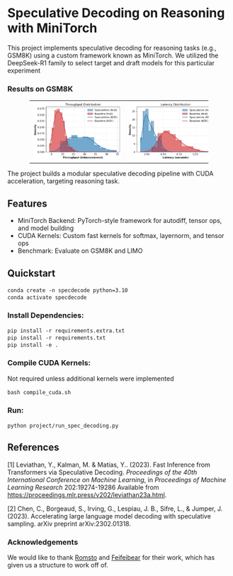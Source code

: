 # Speculative Decoding on Reasoning with MiniTorch

This project implements speculative decoding for reasoning tasks (e.g., GSM8K) using a custom framework known as MiniTorch. We utilized the DeepSeek-R1 family to select target and draft models for this particular experiment

### Results on GSM8K
<table style="width: 80%; margin-left: auto; margin-right: auto;">
  <tr>
    <td style="text-align: center;"><img src="imgs/gsm8k_throughput.png" style="max-width: 200px; max-height: 200px; height: auto; width: auto;"></td>
    <td style="text-align: center;"><img src="imgs/gsm8k_latency.png" style="max-width: 200px; max-height: 200px; height: auto; width: auto;"></td>
  </tr>
</table>

The project builds a modular speculative decoding pipeline with CUDA acceleration, targeting reasoning task.

## Features
- MiniTorch Backend: PyTorch-style framework for autodiff, tensor ops, and model building
- CUDA Kernels: Custom fast kernels for softmax, layernorm, and tensor ops
- Benchmark: Evaluate on GSM8K and LIMO

## Quickstart
```
conda create -n specdecode python=3.10
conda activate specdecode
```
### Install Dependencies:
```
pip install -r requirements.extra.txt
pip install -r requirements.txt
pip install -e .
```

### Compile CUDA Kernels:
Not required unless additional kernels were implemented
```
bash compile_cuda.sh
```

### Run:
```
python project/run_spec_decoding.py
```


## References
<a id="1">[1]</a> Leviathan, Y., Kalman, M. &amp; Matias, Y.. (2023). Fast Inference from Transformers via Speculative Decoding. <i>Proceedings of the 40th International Conference on Machine Learning</i>, in <i>Proceedings of Machine Learning Research</i> 202:19274-19286 Available from https://proceedings.mlr.press/v202/leviathan23a.html.

<a id="2">[2]</a> Chen, C., Borgeaud, S., Irving, G., Lespiau, J. B., Sifre, L., & Jumper, J. (2023). Accelerating large language model decoding with speculative sampling. arXiv preprint arXiv:2302.01318. 

### Acknowledgements
We would like to thank [Romsto](https://github.com/romsto) and [Feifeibear](https://github.com/feifeibear) for their work, which has given us a structure to work off of.
